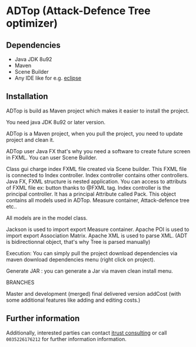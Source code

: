 # ADTop (Attack-Defence Tree optimizer)

<!--- TODO: Add description as introduction, papers --->

## Dependencies

* Java JDK 8u92
* Maven
* Scene Builder
* Any IDE like for e.g. [eclipse](https://eclipse.org/ide/)

## Installation

ADTop is build as Maven project which makes it easier to install the project.




You need java JDK 8u92 or later version.

ADTop is a Maven project, when you pull the project, you need to update project
and clean it.

ADTop user Java FX that's why you need a software to create future screen in
FXML. You can user Scene Builder.

Class gui charge index FXML file created via Scene builder. This FXML file is
connected to Index controller. Index controller contains other controllers.
Java FX, FXML structure is nested application. You can access to attributs of
FXML file ex: button thanks to @FXML tag. Index controller is the principal
controller. It has a principal Attribute called Pack. This object contains all
models used in ADTop. Measure container, Attack-defence tree etc..

All models are in the model class.

Jackson is used to import export Measure container.
Apache POI is used to import export Association Matrix.
Apache XML is used to parse XML. (ADT is bidirectionnal object, that's why Tree
is parsed manually)



Execution: You can simply pull the project download dependencies via maven download
dependencies menu (right click on project).

Generate JAR : you can generate a Jar via maven clean install menu.

BRANCHES

Master and development (merged) final delivered version
addCost (with some additional features like adding and editing costs.)

## Further information

Additionally, interested parties can contact [itrust consulting](https://www.itrust.lu)
or call `0035226176212` for further information information.
